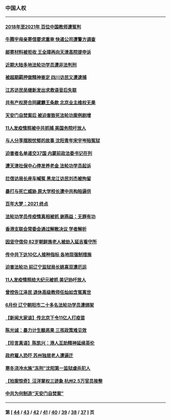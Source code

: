 ### 中国人权
---
#### [2018年至2021年 百位中国教师遭冤判](../../pages/ncid278/n13195663.md) 
#### [牛腾宇母亲寄信要求重审 快递公司遭警方调查](../../pages/ncid278/n13194976.md) 
#### [邮寄材料被拒收 王全璋再向天津高院提申诉](../../pages/ncid278/n13194959.md) 
#### [近期大陆多地法轮功学员遭非法判刑](../../pages/ncid278/n13194874.md) 
#### [被超期羁押做精神鉴定 四川访民又遭逮捕](../../pages/ncid278/n13193609.md) 
#### [江苏访民吴继新发出求救语音后失联](../../pages/ncid278/n13193576.md) 
#### [共有产权房合同藏霸王条款 北京业主维权无果](../../pages/ncid278/n13193309.md) 
#### [天安门自焚案后 被迫害致死法轮功案例剧增](../../pages/ncid278/n13190600.md) 
#### [11人发疫情照被中共抓捕 美国务院吁放人](../../pages/ncid278/n13192853.md) 
#### [与人分享摆脱忧郁的故事 沈阳青年宋宇岑陷冤狱](../../pages/ncid278/n13189905.md) 
#### [迫害者名单递交37国 内蒙前政法委书记在列](../../pages/ncid278/n13190209.md) 
#### [遭天津社保中心停发养老金 法轮功学员起诉](../../pages/ncid278/n13191915.md) 
#### [拦信访局长座车喊冤 黑龙江访民刘杰被拘留](../../pages/ncid278/n13190944.md) 
#### [暴打与死亡威胁 原大学校长遭中共构陷逼供](../../pages/ncid278/n13180449.md) 
#### [百年大梦：2021 终点](../../pages/ncid278/n13190519.md) 
#### [法轮功学员传疫情真相被抓 谢燕益：无罪有功](../../pages/ncid278/n13190377.md) 
#### [香港支联会常委会通过解散决议 学者解析](../../pages/ncid278/n13190149.md) 
#### [因坚守信仰 82岁朝鲜族老人被劫入延吉看守所](../../pages/ncid278/n13187512.md) 
#### [传中共下达10亿人接种指标 各地现强制措施](../../pages/ncid278/n13187857.md) 
#### [迫害法轮功 前辽宁监狱局长姚喜双遭厄运](../../pages/ncid278/n13187247.md) 
#### [11人发疫情照给大纪元被抓 美记协吁放人](../../pages/ncid278/n13185190.md) 
#### [曾控告江泽民 退休高级教师任灿如含冤离世](../../pages/ncid278/n13186576.md) 
#### [6月份 辽宁朝阳市二十多名法轮功学员遭绑架](../../pages/ncid278/n13184821.md) 
#### [【新闻大家谈】传北京下令11亿人打疫苗](../../pages/ncid278/n13186690.md) 
#### [陈光诚：暴力计生酿恶果 三孩政策难见效](../../pages/ncid278/n13185915.md) 
#### [【珍言真语】陈凯兴：港人互助精神延续英伦](../../pages/ncid278/n13185782.md) 
#### [政府雇人恐吓 苏州独居老人遭逼迁](../../pages/ncid278/n13185472.md) 
#### [寒冬浇冷水施“冻刑”沈阳第一监狱虐杀犯人](../../pages/ncid278/n13178591.md) 
#### [【拍案惊奇】汪洋掌权三迹象 杭州2.5万官员挨整](../../pages/ncid278/n13184319.md) 
#### [中共为何制造“天安门自焚案”](../../pages/ncid278/n13183270.md) 

---
#### 第 [ [44](./44.md) / [43](./43.md) / [42](./42.md) / [41](./41.md) / [40](./40.md) / [39](./39.md) / [38](./38.md) / [37](./37.md) ] 页
